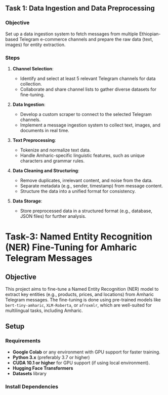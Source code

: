 ## Task 1: Data Ingestion and Data Preprocessing
### Objective
Set up a data ingestion system to fetch messages from multiple Ethiopian-based Telegram e-commerce channels and prepare the raw data (text, images) for entity extraction.

### Steps
1. **Channel Selection**:
   - Identify and select at least 5 relevant Telegram channels for data collection.
   - Collaborate and share channel lists to gather diverse datasets for fine-tuning.

2. **Data Ingestion**:
   - Develop a custom scraper to connect to the selected Telegram channels.
   - Implement a message ingestion system to collect text, images, and documents in real time.

3. **Text Preprocessing**:
   - Tokenize and normalize text data.
   - Handle Amharic-specific linguistic features, such as unique characters and grammar rules.

4. **Data Cleaning and Structuring**:
   - Remove duplicates, irrelevant content, and noise from the data.
   - Separate metadata (e.g., sender, timestamp) from message content.
   - Structure the data into a unified format for consistency.

5. **Data Storage**:
   - Store preprocessed data in a structured format (e.g., database, JSON files) for further analysis.


# Task-3: Named Entity Recognition (NER) Fine-Tuning for Amharic Telegram Messages

## Objective

This project aims to fine-tune a Named Entity Recognition (NER) model to extract key entities (e.g., products, prices, and locations) from Amharic Telegram messages. The fine-tuning is done using pre-trained models like `bert-tiny-amharic`, `XLM-Roberta`, or `afroxmlr`, which are well-suited for multilingual tasks, including Amharic.

## Setup

### Requirements

- **Google Colab** or any environment with GPU support for faster training.
- **Python 3.x** (preferably 3.7 or higher)
- **CUDA 10.1 or higher** for GPU support (if using local environment).
- **Hugging Face Transformers**
- **Datasets** library

### Install Dependencies



